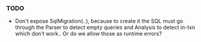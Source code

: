 ### TODO

- Don't expose SqlMigration(..), because to create it the SQL must go through the Parser to detect empty queries and Analysis to detect in-txn which don't work..
   Or do we allow those as runtime errors?